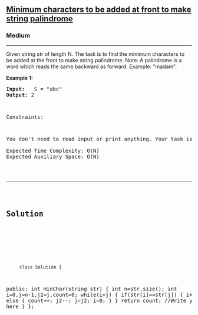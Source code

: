 
<h2><a href="https://practice.geeksforgeeks.org/problems/minimum-characters-to-be-added-at-front-to-make-string-palindrome/1">Minimum characters to be added at front to make string palindrome</a></h2>
<h3>Medium</h3>
<hr>
<div><p>
  Given string str of length N. The task is to find the minimum characters to be added at the front to make string palindrome.
Note: A palindrome is a word which reads the same backward as forward. Example: "madam".
</p>


<p><strong>Example 1:</strong></p>
<pre><strong>Input:</strong>   S = "abc"
<strong>Output:</strong> 2
</pre>
<pre>



Constraints:
<pre>
You don't need to read input or print anything. Your task is to complete the function minChar() which takes a string S and returns an integer as output.

Expected Time Complexity: O(N)
Expected Auxiliary Space: O(N)
</pre>
<hr>
 <h2><strong><b>Solution</b></strong></h2>
 <br>
 <pre>
 
         class Solution {
public:
    int minChar(string str)
    {
        int n=str.size();
        int i=0,j=n-1,j2=j,count=0;
        while(i<j)
        {
            if(str[i]==str[j])
            {
                i++,j--;
            }
            else 
            {
                count++;
                j2--;
                j=j2; 
                i=0;
            }
        }
        return count;
        //Write your code here
    }
};
          
 </pre>

